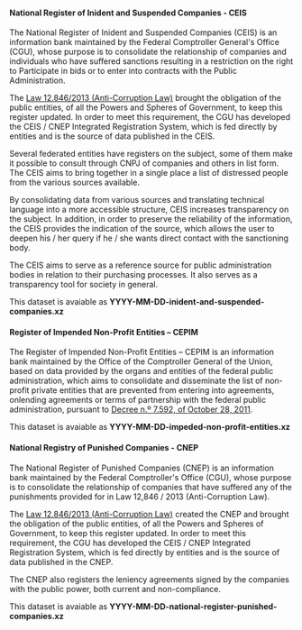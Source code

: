 #### National Register of Inident and Suspended Companies - CEIS

The National Register of Inident and Suspended Companies (CEIS) is an information bank maintained by the Federal
Comptroller General's Office (CGU), whose purpose is to consolidate the relationship of companies and individuals who
have suffered sanctions resulting in a restriction on the right to Participate in bids or to enter into contracts with
the Public Administration.

The [Law 12.846/2013 (Anti-Corruption Law)](http://www.planalto.gov.br/ccivil_03/_ato2011-2014/2013/lei/l12846.htm)
brought the obligation of the public entities, of all the Powers and Spheres of Government, to keep this register
updated. In order to meet this requirement, the CGU has developed the CEIS / CNEP Integrated Registration System, which
is fed directly by entities and is the source of data published in the CEIS.

Several federated entities have registers on the subject, some of them make it possible to consult through CNPJ of
companies and others in list form. The CEIS aims to bring together in a single place a list of distressed people from
the various sources available.

By consolidating data from various sources and translating technical language into a more accessible structure, CEIS
increases transparency on the subject. In addition, in order to preserve the reliability of the information, the CEIS
provides the indication of the source, which allows the user to deepen his / her query if he / she wants direct contact
with the sanctioning body.

The CEIS aims to serve as a reference source for public administration bodies in relation to their purchasing processes.
It also serves as a transparency tool for society in general.

This dataset is avaiable as **YYYY-MM-DD-inident-and-suspended-companies.xz**


#### Register of Impended Non-Profit Entities – CEPIM

The Register of Impended Non-Profit Entities – CEPIM is an information bank maintained by the Office of the Comptroller
General of the Union, based on data provided by the organs and entities of the federal public administration, which aims
 to consolidate and disseminate the list of non-profit private entities  that are prevented from entering into
 agreements, onlending agreements or terms of partnership with the federal public administration, pursuant to
[Decree n.º 7.592, of October 28, 2011](http://www.planalto.gov.br/ccivil_03/_Ato2011-2014/2011/Decreto/D7592.htm).

This dataset is avaiable as **YYYY-MM-DD-impeded-non-profit-entities.xz**


#### National Registry of Punished Companies - CNEP

The National Register of Punished Companies (CNEP) is an information bank maintained by the Federal Comptroller's Office
 (CGU), whose purpose is to consolidate the relationship of companies that have suffered any of the punishments provided
  for in Law 12,846 / 2013 (Anti-Corruption Law).

The [Law 12.846/2013 (Anti-Corruption Law)](http://www.planalto.gov.br/ccivil_03/_ato2011-2014/2013/lei/l12846.htm)
created the CNEP and brought the obligation of the public entities, of all the Powers and Spheres of Government, to keep
 this register updated. In order to meet this requirement, the CGU has developed the CEIS / CNEP Integrated Registration
  System, which is fed directly by entities and is the source of data published in the CNEP.

The CNEP also registers the leniency agreements signed by the companies with the public power, both current and
non-compliance.

This dataset is avaiable as **YYYY-MM-DD-national-register-punished-companies.xz**
